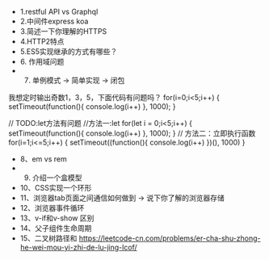 - 1.restful API vs Graphql
- 2.中间件express koa
- 3.简述一下你理解的HTTPS
- 4.HTTP2特点
- 5.ES5实现继承的方式有哪些？
- 6. 作用域问题
- 7. 单例模式 -> 简单实现 -> 闭包

我想定时输出奇数1，3，5，下面代码有问题吗？
for(i=0;i<5;i++)
{
    setTimeout(function(){
        console.log(i++)
    }, 1000);
}

// TODO:let方法有问题
//方法一:let
for(let i = 0;i<5;i++)
{
    setTimeout(function(){
        console.log(i++)
    }, 1000);
}
// 方法二：立即执行函数
for(i=1;i<=5;i++)
{
    setTimeout((function(){
        console.log(i++)
    })(), 1000)
}

- 8、em vs rem
- 9.  介绍一个盒模型
- 10、CSS实现一个环形
- 11、浏览器tab页面之间通信如何做到 -> 说下你了解的浏览器存储
- 12、浏览器事件循环
- 13、v-if和v-show 区别
- 14、父子组件生命周期
- 15、二叉树路径和
https://leetcode-cn.com/problems/er-cha-shu-zhong-he-wei-mou-yi-zhi-de-lu-jing-lcof/
